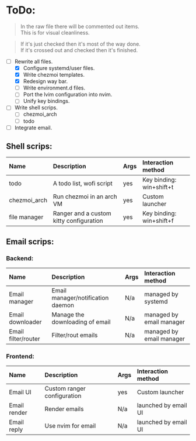 # ToDo:

> In the raw file there will be commented out items.<br>
> This is for visual cleanliness.

> If it's just checked then it's most of the way done.<br>
> If it's crossed out and checked then it's finished.
 
<!-- * [X] ~~Refactor lvim configuration file.~~ -->
<!-- * [X] ~~Refactor kitty configuration file.~~ -->
<!-- * [X] ~~Refactor sway configuration file.~~ -->
<!-- * [X] ~~Fix waybar.~~ -->
<!-- * [X] ~~Fix wofi.~~ -->
<!-- * [X] ~~Setup notification daemon.~~ -->

* [ ] Rewrite all files.
    * [X] Configure systemd/user files.
    * [X] Write chezmoi templates.
    * [X] Redesign way bar.
    * [ ] Write environment.d files.
    * [ ] Port the lvim configuration into nvim.
    * [ ] Unify key bindings.
* [ ] Write shell scrips.
    * [ ] chezmoi_arch
    * [ ] todo
* [ ] Integrate email.

## Shell scrips:

| Name         | Description                             | Args | Interaction method       |
|:-------------|:----------------------------------------|:-----|:-------------------------|
| todo         | A todo list, wofi script                | yes  | Key binding: win+shift+t |
| chezmoi_arch | Run chezmoi in an arch VM               | yes  | Custom launcher          |
| file manager | Ranger and a custom kitty configuration | yes  | Key binding: win+shift+f |

## Email scrips:

### Backend:

| Name                | Description                       | Args | Interaction method       |
|:--------------------|:----------------------------------|:-----|:-------------------------|
| Email manager       | Email manager/notification daemon | N/a  | managed by systemd       |
| Email downloader    | Manage the downloading of email   | N/a  | managed by email manager |
| Email filter/router | Filter/rout emails                | N/a  | managed by email manager |

### Frontend:

| Name         | Description                 | Args | Interaction method   |
|:-------------|:----------------------------|:-----|:---------------------|
| Email UI     | Custom ranger configuration | yes  | Custom launcher      |
| Email render | Render emails               | N/a  | launched by email UI |
| Email reply  | Use nvim for email          | N/a  | launched by email UI |
